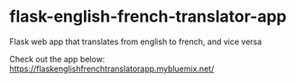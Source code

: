 # flask-english-french-translator-app

Flask web app that translates from english to french, and vice versa  
  
Check out the app below:    
https://flaskenglishfrenchtranslatorapp.mybluemix.net/
